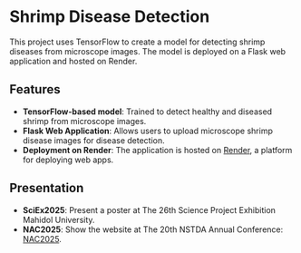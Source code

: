 # Shrimp Disease Detection

This project uses TensorFlow to create a model for detecting shrimp diseases from microscope images. The model is deployed on a Flask web application and hosted on Render.

## Features
- **TensorFlow-based model**: Trained to detect healthy and diseased shrimp from microscope images.
- **Flask Web Application**: Allows users to upload microscope shrimp disease images for disease detection.
- **Deployment on Render**: The application is hosted on [Render](https://shrimpclassify.onrender.com/), a platform for deploying web apps.

## Presentation
- **SciEx2025**: Present a poster at The 26th Science Project Exhibition Mahidol University.
- **NAC2025**: Show the website at The 20th NSTDA Annual Conference: [NAC2025](https://www.youtube.com/watch?si=XNt3_VvobTwUeVVv&v=zqnJY7Be5J0&feature=youtu.be).
